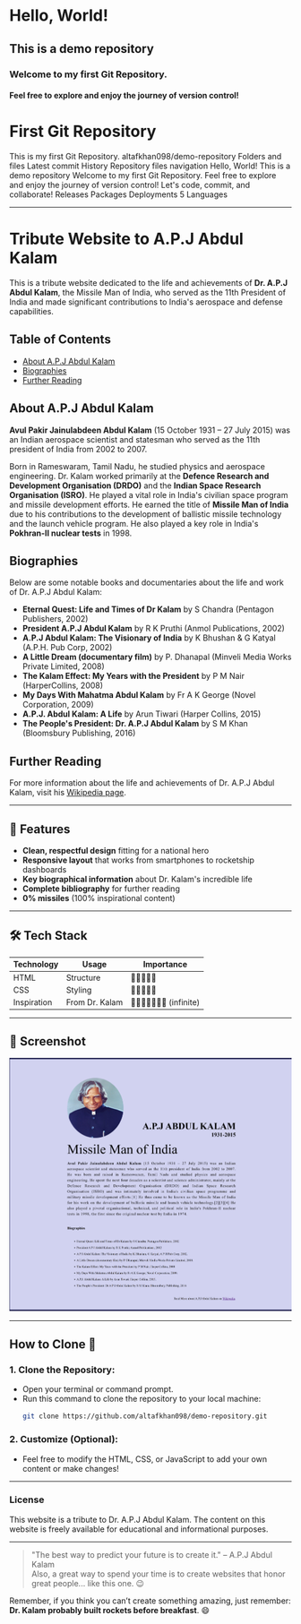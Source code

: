 # Hello, World!

## This is a demo repository

### Welcome to my first Git Repository.

#### Feel free to explore and enjoy the journey of version control!

# First Git Repository

This is my first Git Repository. altafkhan098/demo-repository Folders and files Latest commit History Repository files navigation Hello, World! This is a demo repository Welcome to my first Git Repository. Feel free to explore and enjoy the journey of version control! Let's code, commit, and collaborate! Releases Packages Deployments 5 Languages

---

# Tribute Website to A.P.J Abdul Kalam

This is a tribute website dedicated to the life and achievements of **Dr. A.P.J Abdul Kalam**, the Missile Man of India, who served as the 11th President of India and made significant contributions to India's aerospace and defense capabilities.

## Table of Contents
- [About A.P.J Abdul Kalam](#about-apj-abdul-kalam)
- [Biographies](#biographies)
- [Further Reading](#further-reading)

## About A.P.J Abdul Kalam

**Avul Pakir Jainulabdeen Abdul Kalam** (15 October 1931 – 27 July 2015) was an Indian aerospace scientist and statesman who served as the 11th president of India from 2002 to 2007. 

Born in Rameswaram, Tamil Nadu, he studied physics and aerospace engineering. Dr. Kalam worked primarily at the **Defence Research and Development Organisation (DRDO)** and the **Indian Space Research Organisation (ISRO)**. He played a vital role in India's civilian space program and missile development efforts. He earned the title of **Missile Man of India** due to his contributions to the development of ballistic missile technology and the launch vehicle program. He also played a key role in India's **Pokhran-II nuclear tests** in 1998.

## Biographies

Below are some notable books and documentaries about the life and work of Dr. A.P.J Abdul Kalam:

- **Eternal Quest: Life and Times of Dr Kalam** by S Chandra (Pentagon Publishers, 2002)
- **President A.P.J Abdul Kalam** by R K Pruthi (Anmol Publications, 2002)
- **A.P.J Abdul Kalam: The Visionary of India** by K Bhushan & G Katyal (A.P.H. Pub Corp, 2002)
- **A Little Dream (documentary film)** by P. Dhanapal (Minveli Media Works Private Limited, 2008)
- **The Kalam Effect: My Years with the President** by P M Nair (HarperCollins, 2008)
- **My Days With Mahatma Abdul Kalam** by Fr A K George (Novel Corporation, 2009)
- **A.P.J. Abdul Kalam: A Life** by Arun Tiwari (Harper Collins, 2015)
- **The People's President: Dr. A.P.J Abdul Kalam** by S M Khan (Bloomsbury Publishing, 2016)

## Further Reading

For more information about the life and achievements of Dr. A.P.J Abdul Kalam, visit his [Wikipedia page](https://en.wikipedia.org/wiki/A._P._J._Abdul_Kalam).

---

## 🌟 Features

- **Clean, respectful design** fitting for a national hero
- **Responsive layout** that works from smartphones to rocketship dashboards
- **Key biographical information** about Dr. Kalam's incredible life
- **Complete bibliography** for further reading
- **0% missiles** (100% inspirational content)

---

## 🛠️ Tech Stack

| Technology | Usage | Importance |
|------------|-------|------------|
| HTML | Structure | 🌟🌟🌟🌟🌟 |
| CSS | Styling | 🌟🌟🌟🌟🌑 |
| Inspiration | From Dr. Kalam | 🌟🌟🌟🌟🌟🌟🌟 (infinite) |

---

## 📸 Screenshot
![Netflix Clone Preview](./image/APJ-SS.jpeg) 

---
## How to Clone 🚀

### 1. Clone the Repository:
   - Open your terminal or command prompt.
   - Run this command to clone the repository to your local machine:
     ```bash
     git clone https://github.com/altafkhan098/demo-repository.git


### 2. Customize (Optional):
   - Feel free to modify the HTML, CSS, or JavaScript to add your own content or make changes!

---

### License

This website is a tribute to Dr. A.P.J Abdul Kalam. The content on this website is freely available for educational and informational purposes.

---

> "The best way to predict your future is to create it." – A.P.J Abdul Kalam  
> Also, a great way to spend your time is to create websites that honor great people... like this one. 😉
  
Remember, if you think you can’t create something amazing, just remember: **Dr. Kalam probably built rockets before breakfast**. 😄
